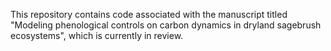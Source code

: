 This repository contains code associated with the manuscript titled "Modeling phenological controls on carbon dynamics in dryland sagebrush ecosystems", which is currently in review.
